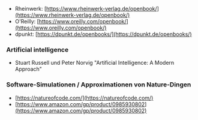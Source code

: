 - Rheinwerk: [https://www.rheinwerk-verlag.de/openbook/](https://www.rheinwerk-verlag.de/openbook/)  
- O'Reilly: [https://www.oreilly.com/openbook/](https://www.oreilly.com/openbook/)  
- dpunkt: [https://dpunkt.de/openbooks/](https://dpunkt.de/openbooks/)

### Artificial intelligence
- Stuart Russell und Peter Norvig "Artificial Intelligence: A Modern Approach"


### Software-Simulationen / Approximationen von Nature-Dingen
- [https://natureofcode.com/](https://natureofcode.com/)  
- [https://www.amazon.com/gp/product/0985930802](https://www.amazon.com/gp/product/0985930802)  

